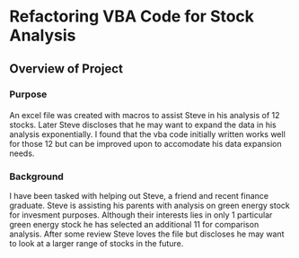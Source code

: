 # Refactoring VBA Code for Stock Analysis 

## Overview of Project

### Purpose

#### 
An excel file was created with macros to assist Steve in his analysis of 12 stocks. Later Steve
discloses that he may want to expand the data in his analysis exponentially. I found that the
vba code initially written works well for those 12 but can be improved upon to accomodate his
data expansion needs.

### Background
I have been tasked with helping out Steve, a friend and recent finance graduate. Steve is
assisting his parents with analysis on green energy stock for invesment purposes. Although their
interests lies in only 1 particular green energy stock he has selected an additional 11 for
comparison analysis. After some review Steve loves the file but discloses he may want to look
at a larger range of stocks in the future.
